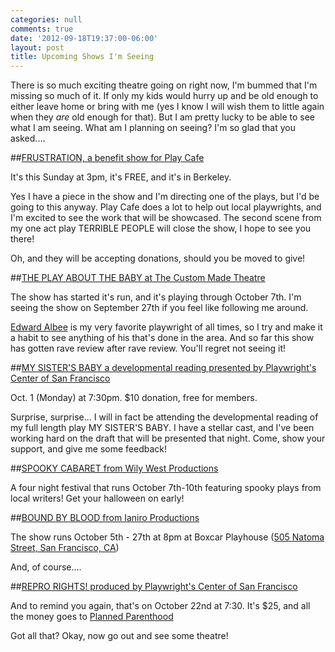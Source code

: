 ```yaml
---
categories: null
comments: true
date: '2012-09-18T19:37:00-06:00'
layout: post
title: Upcoming Shows I'm Seeing
---
```


There is so much exciting theatre going on right now, I'm bummed that I'm missing so much of it. If only my kids would hurry up and be old enough to either leave home or bring with me (yes I know I will wish them to little again when they *are* old enough for that). But I am pretty lucky to be able to see what I am seeing. What am I planning on seeing? I'm so glad that you asked....

##[FRUSTRATION, a benefit show for Play Cafe](https://www.facebook.com/events/107174879434284/)

It's this Sunday at 3pm, it's FREE, and it's in Berkeley.

Yes I have a piece in the show and I'm directing one of the plays, but I'd be going to this anyway. Play Cafe does a lot to help out local playwrights, and I'm excited to see the work that will be showcased. The second scene from my one act play TERRIBLE PEOPLE will close the show, I hope to see you there! 

Oh, and they will be accepting donations, should you be moved to give!

##[THE PLAY ABOUT THE BABY at The Custom Made Theatre](http://www.custommade.org/)

The show has started it's run, and it's playing through October 7th. I'm seeing the show on September 27th if you feel like following me around.

[Edward Albee](http://en.wikipedia.org/wiki/Edward_Albee) is my very favorite playwright of all times, so I try and make it a habit to see anything of his that's done in the area. And so far this show has gotten rave review after rave review. You'll regret not seeing it!

##[MY SISTER'S BABY a developmental reading presented by Playwright's Center of San Francisco](https://www.facebook.com/events/420239358038714/)

Oct. 1 (Monday) at 7:30pm. $10 donation, free for members.

Surprise, surprise... I will in fact be attending the developmental reading of my full length play MY SISTER'S BABY. I have a stellar cast, and I've been working hard on the draft that will be presented that night. Come, show your support, and give me some feedback!

##[SPOOKY CABARET from Wily West Productions](http://wilywestproductions.com/)

A four night festival that runs October 7th-10th featuring spooky plays from local writers! Get your halloween on early! 

##[BOUND BY BLOOD from Ianiro Productions](https://www.facebook.com/events/430250107011668/)

The show runs October 5th - 27th at 8pm at Boxcar Playhouse ([505 Natoma Street, San Francisco, CA](https://maps.google.com/maps?q=505+Natoma+Street,+San+Francisco,+CA&ie=UTF-8&hq=&hnear=0x80858083f033d9db:0x9e1cbba166a0f15a,505+Natoma+St,+San+Francisco,+CA+94103&gl=us&ei=PzRZUIDgOOLMiQKXmoCYCA&ved=0CCEQ8gEwAA))

And, of course....

##[REPRO RIGHTS! produced by Playwright's Center of San Francisco](https://www.facebook.com/events/238167012972710/)

And to remind you again, that's on October 22nd at 7:30. It's $25, and all the money goes to [Planned Parenthood](http://www.plannedparenthood.org/)

Got all that? Okay, now go out and see some theatre!